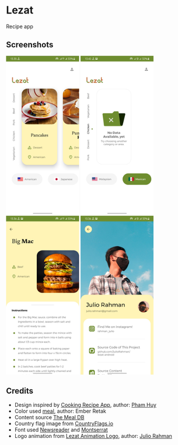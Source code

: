 # Lezat
Recipe app

## Screenshots
<img src="https://github.com/JulioRahman/lezat-android/blob/master/screenshots/list.jpg" width="200"/> <img src="https://github.com/JulioRahman/lezat-android/blob/master/screenshots/empty_list.jpg" width="200"/> <img src="https://github.com/JulioRahman/lezat-android/blob/master/screenshots/detail.jpg" width="200"/> <img src="https://github.com/JulioRahman/lezat-android/blob/master/screenshots/profile.jpg" width="200"/>

## Credits
* Design inspired by [Cooking Recipe App](https://dribbble.com/shots/6720256-Cooking-Recipe-App), author: [Pham Huy](https://dribbble.com/pnhathuy09)
* Color used [meal](https://color.adobe.com/meal-color-theme-10163309), author: Ember Retak
* Content source [The Meal DB](https://www.themealdb.com/)
* Country flag image from [CountryFlags.io](https://www.countryflags.io/)
* Font used [Newsreader](https://fonts.google.com/specimen/Newsreader) and [Montserrat](https://fonts.google.com/specimen/Montserrat)
* Logo animation from [Lezat Animation Logo](https://rive.app/community/477-896-lezat-animation-logo/), author: [Julio Rahman](https://rive.app/JulioRahman/)  